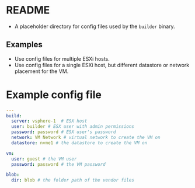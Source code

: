 # README
- A placeholder directory for config files used by the `builder` binary.  

## Examples
- Use config files for multiple ESXi hosts.
- Use config files for a single ESXi host, but different datastore or network placement for the VM.

# Example config file
```yaml
---
build:
  server: vsphere-1  # ESX host
  user: builder # ESX user with admin permissions
  password: password # ESX user's password
  network: VM Network # virtual network to create the VM on
  datastore: nvme1 # the datastore to create the VM on  

vm:
  user: guest # the VM user
  password: password # the VM password                   

blob:
  dir: blob # the folder path of the vendor files
```

